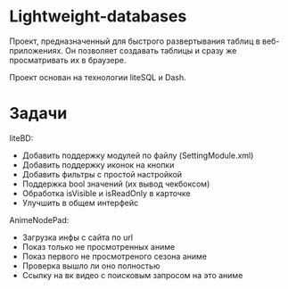 # Lightweight-databases

Проект, предназначенный для быстрого развертывания таблиц в веб-приложениях. Он позволяет создавать таблицы и сразу же просматривать их в браузере.

Проект основан на технологии liteSQL и Dash.

# Задачи
liteBD:
- Добавить поддержку модулей по файлу (SettingModule.xml)
- Добавить поддержку иконок на кнопки
- Добавить фильтры с простой настройкой
- Поддержка bool значений (их вывод чекбоксом)
- Обработка isVisible и isReadOnly в карточке
- Улучшить в общем интерфейс 

AnimeNodePad:
- Загрузка инфы с сайта по url
- Показ только не просмотренных аниме
- Показ первого не просмотреного сезона аниме
- Проверка вышло ли оно полностью
- Ссылку на вк видео с поисковым запросом на это аниме